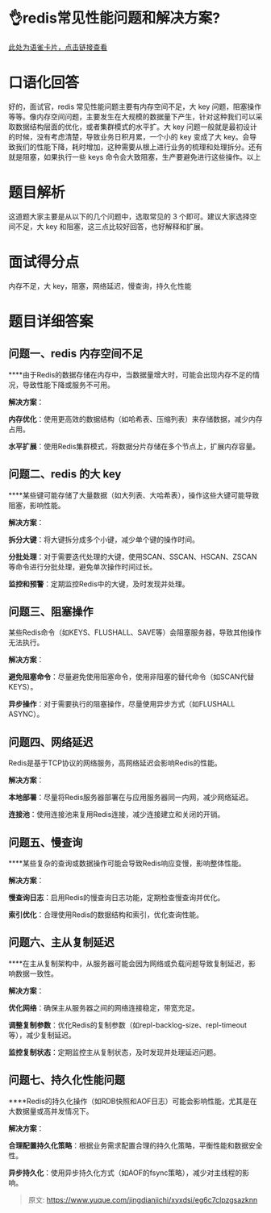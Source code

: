 # 👌redis常见性能问题和解决方案?

[此处为语雀卡片，点击链接查看](https://www.yuque.com/jingdianjichi/xyxdsi/eg6c7clpzgsazknn#dovr1)

# 口语化回答
好的，面试官，redis 常见性能问题主要有内存空间不足，大 key 问题，阻塞操作等等。像内存空间问题，主要发生在大规模的数据量下产生，针对这种我们可以采取数据结构层面的优化，或者集群模式的水平扩。大 key 问题一般就是最初设计的时候，没有考虑清楚，导致业务日积月累，一个小的 key 变成了大 key。会导致我们的性能下降，耗时增加，这种需要从根上进行业务的梳理和处理拆分。还有就是阻塞，如果执行一些 keys 命令会大致阻塞，生产要避免进行这些操作。以上

# 题目解析
这道题大家主要是从以下的几个问题中，选取常见的 3 个即可。建议大家选择空间不足，大 key 和阻塞，这三点比较好回答，也好解释和扩展。

# 面试得分点
内存不足，大 key，阻塞，网络延迟，慢查询，持久化性能

# 题目详细答案
## 问题一、redis 内存空间不足
****由于Redis的数据存储在内存中，当数据量增大时，可能会出现内存不足的情况，导致性能下降或服务不可用。

**解决方案**：

**内存优化**：使用更高效的数据结构（如哈希表、压缩列表）来存储数据，减少内存占用。

**水平扩展**：使用Redis集群模式，将数据分片存储在多个节点上，扩展内存容量。

## 问题二、redis 的大 key
****某些键可能存储了大量数据（如大列表、大哈希表），操作这些大键可能导致阻塞，影响性能。

**解决方案**：

**拆分大键**：将大键拆分成多个小键，减少单个键的操作时间。

**分批处理**：对于需要迭代处理的大键，使用SCAN、SSCAN、HSCAN、ZSCAN等命令进行分批处理，避免单次操作时间过长。

**监控和预警**：定期监控Redis中的大键，及时发现并处理。

## 问题三、阻塞操作
某些Redis命令（如KEYS、FLUSHALL、SAVE等）会阻塞服务器，导致其他操作无法执行。

**解决方案**：

**避免阻塞命令**：尽量避免使用阻塞命令，使用非阻塞的替代命令（如SCAN代替KEYS）。

**异步操作**：对于需要执行的阻塞操作，尽量使用异步方式（如FLUSHALL ASYNC）。

## 问题四、网络延迟
Redis是基于TCP协议的网络服务，高网络延迟会影响Redis的性能。

**解决方案**：

**本地部署**：尽量将Redis服务器部署在与应用服务器同一内网，减少网络延迟。

**连接池**：使用连接池来复用Redis连接，减少连接建立和关闭的开销。

## 问题五、慢查询
****某些复杂的查询或数据操作可能会导致Redis响应变慢，影响整体性能。

**解决方案**：

**慢查询日志**：启用Redis的慢查询日志功能，定期检查慢查询并优化。

**索引优化**：合理使用Redis的数据结构和索引，优化查询性能。

## 问题六、主从复制延迟
****在主从复制架构中，从服务器可能会因为网络或负载问题导致复制延迟，影响数据一致性。

**解决方案**：

**优化网络**：确保主从服务器之间的网络连接稳定，带宽充足。

**调整复制参数**：优化Redis的复制参数（如repl-backlog-size、repl-timeout等），减少复制延迟。

**监控复制状态**：定期监控主从复制状态，及时发现并处理延迟问题。

## 问题七、持久化性能问题
****Redis的持久化操作（如RDB快照和AOF日志）可能会影响性能，尤其是在大数据量或高并发情况下。

**解决方案**：

**合理配置持久化策略**：根据业务需求配置合理的持久化策略，平衡性能和数据安全性。

**异步持久化**：使用异步持久化方式（如AOF的fsync策略），减少对主线程的影响。



> 原文: <https://www.yuque.com/jingdianjichi/xyxdsi/eg6c7clpzgsazknn>